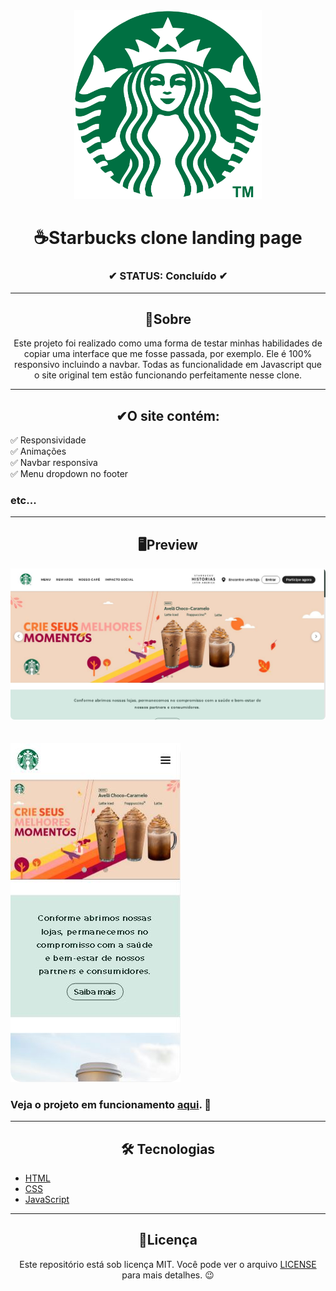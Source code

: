 <div align="center">
   <img width="300" src="imgs\logo.png">
</div

---

<h1 align="center">☕Starbucks clone landing page</h1>

<h3 align="center">✔ STATUS: Concluído ✔</h3>

---

<h2 align="center">📖Sobre</h2>

<p align="center">Este projeto foi realizado como uma forma de testar minhas habilidades de copiar uma interface que me fosse passada, por exemplo.
Ele é 100% responsivo incluindo a navbar. Todas as funcionalidade em Javascript que o site original tem estão funcionando perfeitamente nesse clone.</p>

---

<h2 align="center">✔O site contém:</h2>

✅ Responsividade<br>
✅ Animações<br>
✅ Navbar responsiva<br>
✅ Menu dropdown no footer<br>
### etc...

---

<h2 align="center">🖥Preview</h2>

<img src="readme_imgs\starbucks desktop.png" alt="Previw desktop"></img>
<br>
<br>
<br>
<img src="readme_imgs\starbucks mobile.png" alt="Previw mobile"></img>

### Veja o projeto em funcionamento <a href="https://gabriell-c.github.io/Starbucks-clone-landing-page/">aqui</a>. 🧐

---

<h2 align="center">🛠 Tecnologias</h2>

- [HTML](https://html.com/)
- [CSS](https://developer.mozilla.org/pt-BR/docs/Web/CSS)
- [JavaScript](https://www.javascript.com/)

---

<h2 align="center">📝Licença</h2>

<p align="center">
   Este repositório está sob licença MIT. Você pode ver o arquivo <a href="https://github.com/gabriell-c/Starbucks-clone-landing-page/blob/main/LICENSE"> LICENSE</a> para mais detalhes. 😉
</p>
